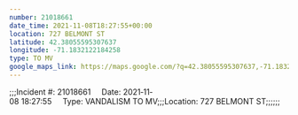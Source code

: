 ```yaml
---
number: 21018661
date_time: 2021-11-08T18:27:55+00:00
location: 727 BELMONT ST
latitude: 42.38055595307637
longitude: -71.1832122184258
type: TO MV
google_maps_link: https://maps.google.com/?q=42.38055595307637,-71.1832122184258
---
```


;;;Incident #: 21018661     Date: 2021‐11‐08 18:27:55     Type: VANDALISM TO MV;;;Location: 727 BELMONT ST;;;;;;
